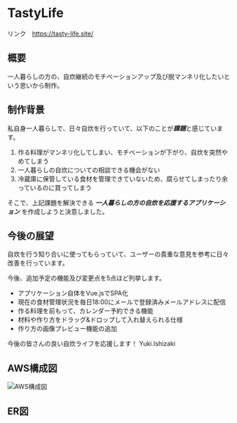 # TastyLife

リンク　https://tasty-life.site/

概要
---
一人暮らしの方の、自炊継続のモチベーションアップ及び脱マンネリ化したいという思いから制作。  


制作背景
---

私自身一人暮らしで、日々自炊を行っていて、以下のことが***課題***と感じています。

1. 作る料理がマンネリ化してしまい、モチベーションが下がり、自炊を突然やめてしまう
2. 一人暮らしの自炊についての相談できる機会がない
3. 冷蔵庫に保管している食材を管理できていないため、腐らせてしまったり余っているのに買ってしまう

そこで、上記課題を解決できる ***一人暮らしの方の自炊を応援するアプリケーション*** を作成しようと決意しました。


今後の展望
---

自炊を行う知り合いに使ってもらっていて、ユーザーの貴重な意見を参考に日々改善を行っています。

今後、追加予定の機能及び変更点を5点ほど列挙します。
- アプリケーション自体をVue.jsでSPA化
- 現在の食材管理状況を毎日18:00にメールで登録済みメールアドレスに配信
- 作る料理を前もって、カレンダー予約できる機能
- 材料や作り方をドラッグ&ドロップして入れ替えられる仕様
- 作り方の画像プレビュー機能の追加

今後の皆さんの良い自炊ライフを応援します！
Yuki.Ishizaki


AWS構成図
---
<img src="https://github.com/YukiIshizaki0525/TastyLife/blob/master/app/assets/images/TastyLife_AWS.svg" alt="AWS構成図" title="AWS構成図">

ER図
---
